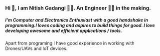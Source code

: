 ### Hi 👋, I am Nitish Gadangi 👨‍💻. An Engineer 👨‍🎓 in the making.

##### I'm Computer and Electronics Enthusiast with a good handshake in programming.I loves coding and aspires to build things for good. I love developing awesome and efficient applications / tools.
Apart from programing I have good experience in working with Drones/UAVs and IoT devices.
